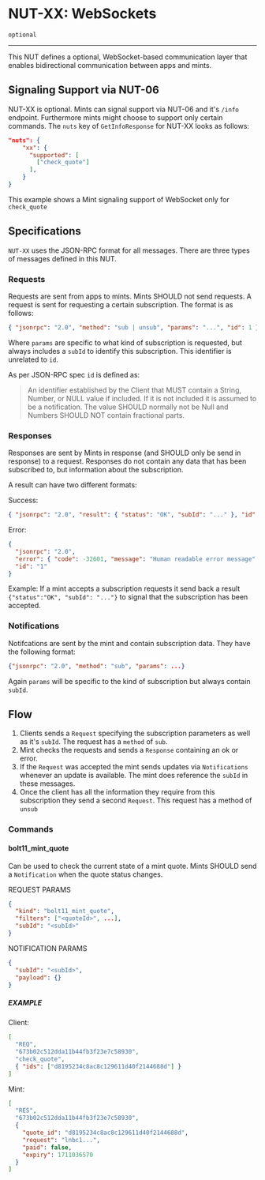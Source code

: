 # NUT-XX: WebSockets

`optional`

---

This NUT defines a optional, WebSocket-based communication layer that enables bidirectional
communication between apps and mints.

## Signaling Support via NUT-06

NUT-XX is optional. Mints can signal support via NUT-06 and it's `/info` endpoint.
Furthermore mints might choose to support only certain commands.
The `nuts` key of `GetInfoResponse` for NUT-XX looks as follows:

```json
"nuts": {
    "xx": {
      "supported": [
        ["check_quote"]
      ],
    }
}
```

This example shows a Mint signaling support of WebSocket only for `check_quote`

## Specifications

`NUT-XX` uses the JSON-RPC format for all messages. There are three types
of messages defined in this NUT.

### Requests

Requests are sent from apps to mints. Mints SHOULD not send requests.
A request is sent for requesting a certain subscription. The format is as follows:

```json
{ "jsonrpc": "2.0", "method": "sub | unsub", "params": "...", "id": 1 }
```

Where `params` are specific to what kind of subscription is requested, but
always includes a `subId` to identify this subscription.
This identifier is unrelated to `id`.

As per JSON-RPC spec `id` is defined as:

> An identifier established by the Client that MUST contain a String, Number,
> or NULL value if included. If it is not included it is assumed to be a notification.
> The value SHOULD normally not be Null and Numbers SHOULD NOT contain
> fractional parts.

### Responses

Responses are sent by Mints in response (and SHOULD only be send in response) to
a request. Responses do not contain any data that has been subscribed to,
but information about the subscription.

A result can have two different formats:

Success:

```json
{ "jsonrpc": "2.0", "result": { "status": "OK", "subId": "..." }, "id": 1 }
```

Error:

```json
{
  "jsonrpc": "2.0",
  "error": { "code": -32601, "message": "Human readable error message" },
  "id": "1"
}
```

Example: If a mint accepts a subscription requests it send back a result
`{"status":"OK", "subId": "..."}` to signal that the subscription has been
accepted.

### Notifications

Notifcations are sent by the mint and contain subscription data. They
have the following format:

```json
{"jsonrpc": "2.0", "method": "sub", "params": ...}
```

Again `params` will be specific to the kind of subscription but always contain
`subId`.

## Flow

1. Clients sends a `Request` specifying the subscription parameters as well as it's
   `subId`. The request has a `method` of `sub`.
2. Mint checks the requests and sends a `Response` containing an ok or error.
3. If the `Request` was accepted the mint sends updates via `Notifications` whenever
   an update is available. The mint does reference the `subId` in these messages.
4. Once the client has all the information they require from this subscription they
   send a second `Request`. This request has a method of `unsub`

### Commands

#### bolt11_mint_quote

Can be used to check the current state of a mint quote.
Mints SHOULD send a `Notification` when the quote status changes.

REQUEST PARAMS

```json
{
  "kind": "bolt11_mint_quote",
  "filters": ["<quoteId>", ...],
  "subId": "<subId>"
}
```

NOTIFICATION PARAMS

```json
{
  "subId": "<subId>",
  "payload": {}
}
```

##### EXAMPLE

Client:

```json
[
  "REQ",
  "673b02c512dda11b44fb3f23e7c58930",
  "check_quote",
  { "ids": ["d8195234c8ac8c129611d40f2144688d"] }
]
```

Mint:

```json
[
  "RES",
  "673b02c512dda11b44fb3f23e7c58930",
  {
    "quote_id": "d8195234c8ac8c129611d40f2144688d",
    "request": "lnbc1...",
    "paid": false,
    "expiry": 1711036570
  }
]
```
